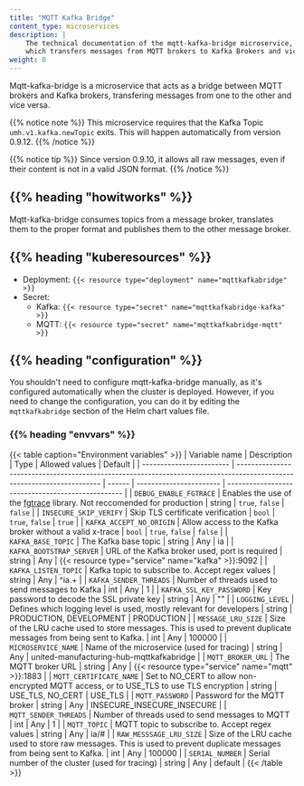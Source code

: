 ```yaml
---
title: "MQTT Kafka Bridge"
content_type: microservices
description: |
    The technical documentation of the mqtt-kafka-bridge microservice,
    which transfers messages from MQTT brokers to Kafka Brokers and vice versa.
weight: 0
---
```


<!-- overview -->

Mqtt-kafka-bridge is a microservice that acts as a bridge between MQTT brokers
and Kafka brokers, transfering messages from one to the other and vice versa.

{{% notice note %}}
This microservice requires that the Kafka Topic `umh.v1.kafka.newTopic` exits.
This will happen automatically from version 0.9.12.
{{% /notice %}}

{{% notice tip %}}
Since version 0.9.10, it allows all raw messages, even if their content is not
in a valid JSON format.
{{% /notice %}}

## {{% heading "howitworks" %}}

Mqtt-kafka-bridge consumes topics from a message broker, translates them to
the proper format and publishes them to the other message broker.

<!-- body -->

## {{% heading "kuberesources" %}}

- Deployment: `{{< resource type="deployment" name="mqttkafkabridge" >}}`
- Secret:
  - Kafka: `{{< resource type="secret" name="mqttkafkabridge-kafka" >}}`
  - MQTT: `{{< resource type="secret" name="mqttkafkabridge-mqtt" >}}`

## {{% heading "configuration" %}}

You shouldn't need to configure mqtt-kafka-bridge manually, as it's configured
automatically when the cluster is deployed. However, if you need to change the
configuration, you can do it by editing the `mqttkafkabridge` section of the Helm
chart values file.

### {{% heading "envvars" %}}

{{< table caption="Environment variables" >}}
| Variable name            | Description                                                                                                            | Type   | Allowed values          | Default                                           |
| ------------------------ | ---------------------------------------------------------------------------------------------------------------------- | ------ | ----------------------- | ------------------------------------------------- |
| `DEBUG_ENABLE_FGTRACE`   | Enables the use of the [fgtrace](https://github.com/felixge/fgtrace) library. Not reccomended for production           | string | `true`, `false`         | `false`                                           |
| `INSECURE_SKIP_VERIFY`   | Skip TLS certificate verification                                                                                      | `bool` | `true`, `false`         | `true`                                            |
| `KAFKA_ACCEPT_NO_ORIGIN` | Allow access to the Kafka broker without a valid x-trace                                                               | `bool` | `true`, `false`         | `false`                                           |
| `KAFKA_BASE_TOPIC`       | The Kafka base topic                                                                                                   | string | Any                     | ia                                                |
| `KAFKA_BOOTSTRAP_SERVER` | URL of the Kafka broker used, port is required                                                                         | string | Any                     | {{< resource type="service" name="kafka" >}}:9092 |
| `KAFKA_LISTEN_TOPIC`     | Kafka topic to subscribe to. Accept regex values                                                                       | string | Any                     | ^ia.+                                             |
| `KAFKA_SENDER_THREADS`   | Number of threads used to send messages to Kafka                                                                       | int    | Any                     | 1                                                 |
| `KAFKA_SSL_KEY_PASSWORD` | Key password to decode the SSL private key                                                                             | string | Any                     | ""                                                |
| `LOGGING_LEVEL`          | Defines which logging level is used, mostly relevant for developers                                                    | string | PRODUCTION, DEVELOPMENT | PRODUCTION                                        |
| `MESSAGE_LRU_SIZE`       | Size of the LRU cache used to store messages. This is used to prevent duplicate messages from being sent to Kafka.     | int    | Any                     | 100000                                            |
| `MICROSERVICE_NAME`      | Name of the microservice (used for tracing)                                                                            | string | Any                     | united-manufacturing-hub-mqttkafkabridge          |
| `MQTT_BROKER_URL`        | The MQTT broker URL                                                                                                    | string | Any                     | {{< resource type="service" name="mqtt" >}}:1883  |
| `MQTT_CERTIFICATE_NAME`  | Set to NO_CERT to allow non-encrypted MQTT access, or to USE_TLS to use TLS encryption                                 | string | USE_TLS, NO_CERT        | USE_TLS                                           |
| `MQTT_PASSWORD`          | Password for the MQTT broker                                                                                           | string | Any                     | INSECURE_INSECURE_INSECURE                        |
| `MQTT_SENDER_THREADS`    | Number of threads used to send messages to MQTT                                                                        | int    | Any                     | 1                                                 |
| `MQTT_TOPIC`             | MQTT topic to subscribe to. Accept regex values                                                                        | string | Any                     | ia/#                                              |
| `RAW_MESSSAGE_LRU_SIZE`  | Size of the LRU cache used to store raw messages. This is used to prevent duplicate messages from being sent to Kafka. | int    | Any                     | 100000                                            |
| `SERIAL_NUMBER`          | Serial number of the cluster (used for tracing)                                                                        | string | Any                     | default                                           |
{{< /table >}}
